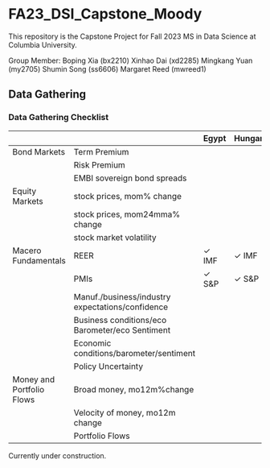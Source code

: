 # FA23_DSI_Capstone_Moody

This repository is the Capstone Project for Fall 2023 MS in Data Science at Columbia University.

Group Member:
Boping Xia (bx2210)
Xinhao Dai (xd2285)
Mingkang Yuan (my2705)
Shumin Song (ss6606)
Margaret Reed (mwreed1)

## Data Gathering
### Data Gathering Checklist


|                           |                                                  | Egypt     | Hungary   | Nigeria | Poland | Romania |
|---------------------------|--------------------------------------------------|-----------|-----------|---------|--------|---------|
| Bond Markets              | Term Premium                                     |           |           |         |        |         |
|                           | Risk Premium                                     |           |           |         |        |         |
|                           | EMBI sovereign bond spreads                      |           |           |         |        |         |
| Equity Markets            | stock prices, mom% change                        |           |           |         |        |         |
|                           | stock prices, mom24mma% change                   |           |           |         |        |         |
|                           | stock market volatility                          |           |           |         |        |         |
| Macero Fundamentals       | REER                                             |✓ IMF      |✓ IMF      |✓ IMF   |✓ IMF     |    ✓ IMF      |
|                           | PMIs                                             |✓ S&P     | ✓ S&P    |  ✓ S&P  |✓ S&P   |Not Found|
|                           | Manuf./business/industry expectations/confidence |           |           |         |        |         |
|                           | Business conditions/eco Barometer/eco Sentiment  |           |           |         |        |         |
|                           | Economic conditions/barometer/sentiment          |           |           |         |        |         |
|                           | Policy Uncertainty                               |           |           |         |        |         |
| Money and Portfolio Flows | Broad money, mo12m%change                        |           |           |         |        |         |
|                           | Velocity of money, mo12m change                  |           |           |         |        |         |
|                           | Portfolio Flows                                  |           |           |         |        |         |




Currently under construction.
